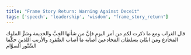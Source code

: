 ```yaml
---
title: "Frame Story Return: Warning Against Deceit"
tags: ['speech', 'leadership', 'wisdom', "frame_story_return"]
---
```


 قال الغراب ومع ما ذكرت لكم من أمر البوم فإنَّ من شأنها الخِبَّ والخديعة وشرُّ الملوك المخادع ومن ابتُليَ بسلطان المخادعين أصابه ما أصاب الصِّفرِد والأرنب اللذينِ حكَّما السِّنَّور الصوَّام
